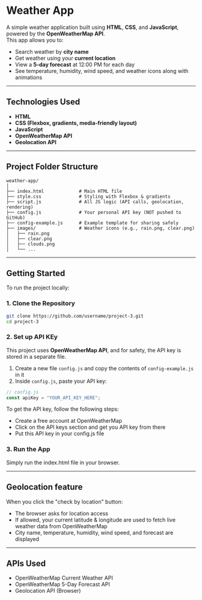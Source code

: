 # Weather App
A simple weather application built using **HTML**, **CSS**, and **JavaScript**, powered by the **OpenWeatherMap API**.  
This app allows you to:

-  Search weather by **city name**
-  Get weather using your **current location**
-  View a **5-day forecast** at 12:00 PM for each day
-  See temperature, humidity, wind speed, and weather icons along with animations

---


## Technologies Used

- **HTML**
- **CSS (Flexbox, gradients, media-friendly layout)**
- **JavaScript**
- **OpenWeatherMap API**
- **Geolocation API**

---

## Project Folder Structure

```plaintext
weather-app/
│
├── index.html             # Main HTML file
├── style.css              # Styling with Flexbox & gradients
├── script.js              # All JS logic (API calls, geolocation, rendering)
├── config.js              # Your personal API key (NOT pushed to GitHub)
├── config-example.js      # Example template for sharing safely
├── images/                # Weather icons (e.g., rain.png, clear.png)
│   ├── rain.png
│   ├── clear.png
│   ├── clouds.png
│   └── ...

```
---
## Getting Started

To run the project locally:

### 1. Clone the Repository

```bash
git clone https://github.com/username/project-3.git
cd project-3
```

### 2. Set up API KEy

This project uses **OpenWeatherMap API**, and for safety, the API key is stored in a separate file.

1. Create a new file `config.js` and copy the contents of `config-example.js` in it
2. Inside `config.js`, paste your API key:

```js
// config.js
const apiKey = "YOUR_API_KEY_HERE";
```

To get the API key, follow the following steps:
- Create a free account at OpenWeatherMap
- Click on the API keys section and get you API key from there
- Put this API key in your config.js file

### 3. Run the App
Simply run the index.html file in your browser.

---

## Geolocation feature
When you click the "check by location" button:
- The browser asks for location access
- If allowed, your current latitude & longitude are used to fetch live weather data from OpenWeatherMap
- City name, temperature, humidity, wind speed, and forecast are displayed

---

##  APIs Used
- OpenWeatherMap Current Weather API
- OpenWeatherMap 5-Day Forecast API
- Geolocation API (Browser)


